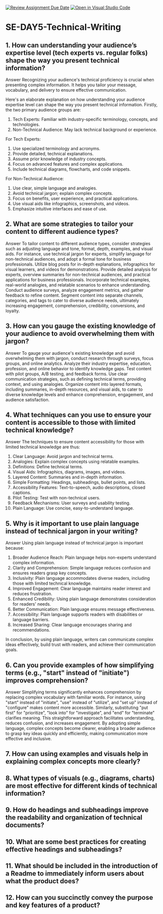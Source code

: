 [![Review Assignment Due Date](https://classroom.github.com/assets/deadline-readme-button-22041afd0340ce965d47ae6ef1cefeee28c7c493a6346c4f15d667ab976d596c.svg)](https://classroom.github.com/a/zsAR-pyY)
[![Open in Visual Studio Code](https://classroom.github.com/assets/open-in-vscode-2e0aaae1b6195c2367325f4f02e2d04e9abb55f0b24a779b69b11b9e10269abc.svg)](https://classroom.github.com/online_ide?assignment_repo_id=16230345&assignment_repo_type=AssignmentRepo)
# SE-DAY5-Technical-Writing
## 1. How can understanding your audience’s expertise level (tech experts vs. regular folks) shape the way you present technical information?
Answer 
Recognizing your audience's technical proficiency is crucial when presenting complex information. It helps you tailor your message, vocabulary, and delivery to ensure effective communication.

Here's an elaborate explanation on how understanding your audience expertise level can shape the way you present technical information. Firstly, the two primary audience groups are:
1. Tech Experts: Familiar with industry-specific terminology, concepts, and technologies.
2. Non-Technical Audience: May lack technical background or experience.

For Tech Experts:
1. Use specialized terminology and acronyms.
2. Provide detailed, technical explanations.
3. Assume prior knowledge of industry concepts.
4. Focus on advanced features and complex applications.
5. Include technical diagrams, flowcharts, and code snippets.

For Non-Technical Audience:
1. Use clear, simple language and analogies.
2. Avoid technical jargon; explain complex concepts.
3. Focus on benefits, user experience, and practical applications.
4. Use visual aids like infographics, screenshots, and videos.
5. Emphasize intuitive interfaces and ease of use.


## 2. What are some strategies to tailor your content to different audience types?
Answer
To tailor content to different audience types, consider strategies such as adjusting language and tone, format, depth, examples, and visual aids. 
For instance, use technical jargon for experts, simplify language for non-technical audiences, and adopt a formal tone for business professionals. 
Utilize blog posts for in-depth explanations, infographics for visual learners, and videos for demonstrations. 
Provide detailed analysis for experts, overview summaries for non-technical audiences, and practical applications for business professionals. 
Incorporate technical examples, real-world analogies, and relatable scenarios to enhance understanding. 
Conduct audience surveys, analyze engagement metrics, and gather feedback to refine content. 
Segment content into separate channels, categories, and tags to cater to diverse audience needs, ultimately increasing engagement, comprehension, credibility, conversions, and loyalty.


## 3. How can you gauge the existing knowledge of your audience to avoid overwhelming them with jargon?
Answer 
To gauge your audience's existing knowledge and avoid overwhelming them with jargon, conduct research through surveys, focus groups, and online analytics.
Analyze their industry expertise, education, profession, and online behavior to identify knowledge gaps. 
Test content with pilot groups, A/B testing, and feedback forms. 
Use clear communication strategies, such as defining technical terms, providing context, and using analogies. 
Organize content into layered formats, including summaries, in-depth resources, and visual aids, to cater to diverse knowledge levels and enhance comprehension, engagement, and audience satisfaction.

## 4. What techniques can you use to ensure your content is accessible to those with limited technical knowledge?
Answer 
The techniques to ensure content accessibility for those with limited technical knowledge are thus:
1. Clear Language: Avoid jargon and technical terms.
2. Analogies: Explain complex concepts using relatable examples.
3. Definitions: Define technical terms.
4. Visual Aids: Infographics, diagrams, images, and videos.
5. Layered Content: Summaries and in-depth information.
6. Simple Formatting: Headings, subheadings, bullet points, and lists.
7. Accessibility Features: Text-to-speech, audio descriptions, closed captions.
8. Pilot Testing: Test with non-technical users.
9. Feedback Mechanisms: User surveys and usability testing.
10. Plain Language: Use concise, easy-to-understand language.


## 5. Why is it important to use plain language instead of technical jargon in your writing?
Answer
Using plain language instead of technical jargon is important because:
1. Broader Audience Reach: Plain language helps non-experts understand complex information.
2. Clarity and Comprehension: Simple language reduces confusion and ensures readers grasp key concepts.
3. Inclusivity: Plain language accommodates diverse readers, including those with limited technical knowledge.
4. Improved Engagement: Clear language maintains reader interest and reduces frustration.
5. Enhanced Credibility: Using plain language demonstrates consideration for readers' needs.
6. Better Communication: Plain language ensures message effectiveness.
7. Accessibility: Plain language supports readers with disabilities or language barriers.
8. Increased Sharing: Clear language encourages sharing and recommendations.

In conclusion, by using plain language, writers can communicate complex ideas effectively, build trust with readers, and achieve their communication goals.


## 6. Can you provide examples of how simplifying terms (e.g., "start" instead of "initiate") improves comprehension?
Answer
Simplifying terms significantly enhances comprehension by replacing complex vocabulary with familiar words. 
For instance, using "start" instead of "initiate", "use" instead of "utilize", and "set up" instead of "configure" makes content more accessible. 
Similarly, substituting "put first" for "prioritize", "look into" for "investigate", and "end" for "terminate" clarifies meaning.
This straightforward approach facilitates understanding, reduces confusion, and increases engagement. 
By adopting simple language, complex concepts become clearer, enabling a broader audience to grasp key ideas quickly and efficiently, making communication more effective and inclusive.


## 7. How can using examples and visuals help in explaining complex concepts more clearly?


## 8. What types of visuals (e.g., diagrams, charts) are most effective for different kinds of technical information?


## 9. How do headings and subheadings improve the readability and organization of technical documents?


## 10. What are some best practices for creating effective headings and subheadings?


## 11. What should be included in the introduction of a Readme to immediately inform users about what the product does?


## 12. How can you succinctly convey the purpose and key features of a product?
